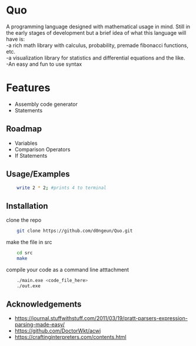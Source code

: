 
# Quo

A programming language designed with mathematical usage in mind. Still in the early stages of development 
but a brief idea of what this language will have is:  
-a rich math library with calculus, probability, premade fibonacci functions, etc.  
-a visualization library for statistics and differential equations and the like.  
-An easy and fun to use syntax  

# Features

- Assembly code generator
- Statements

## Roadmap

- Variables
- Comparison Operators
- If Statements

## Usage/Examples

```bash
    write 2 * 2; #prints 4 to terminal
```

## Installation

clone the repo
```bash
    git clone https://github.com/d0ngeun/Quo.git
```
make the file in src
```bash
    cd src
    make
```
compile your code as a command line atttachment
```bash
    ./main.exe <code_file_here>
    ./out.exe
```

## Acknowledgements

- https://journal.stuffwithstuff.com/2011/03/19/pratt-parsers-expression-parsing-made-easy/
- https://github.com/DoctorWkt/acwj
- https://craftinginterpreters.com/contents.html